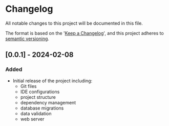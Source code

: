 # Changelog

All notable changes to this project will be documented in this file.

The format is based on the '[Keep a Changelog](https://keepachangelog.com/en/1.0.0/)',
and this project adheres to [semantic versioning](https://semver.org/spec/v2.0.0.html).

## [0.0.1] - 2024-02-08

### Added

- Initial release of the project including:
  - Git files
  - IDE configurations
  - project structure
  - dependency management
  - database migrations
  - data validation
  - web server

